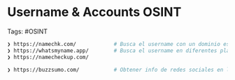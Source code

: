 # Username & Accounts OSINT

Tags: #OSINT 

```bash 
❯ https://namechk.com/            # Busca el username con un dominio especifico y paginas relacionadas
❯ https://whatsmyname.app/        # Busca el username en diferentes plataformas 
❯ https://namecheckup.com/   

❯ https://buzzsumo.com/           # Obtener info de redes sociales en las empresas
```


